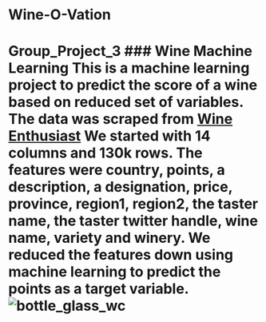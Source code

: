 # Wine-O-Vation
# Group_Project_3  ### Wine Machine Learning  This is a machine learning project to predict the score of a wine based on reduced set of variables.  The data was scraped from [Wine Enthusiast](http://www.winemag.com/?s=&amp;drink_type=wine)  We started with 14 columns and 130k rows. The features were country, points, a description, a designation, price, province, region1, region2, the taster name, the taster twitter handle, wine name, variety and winery. We reduced the features down using machine learning to predict the points as a target variable.   ![bottle_glass_wc](https://user-images.githubusercontent.com/33405945/66175955-612a9280-e621-11e9-908a-7b4c4b364f98.png)
